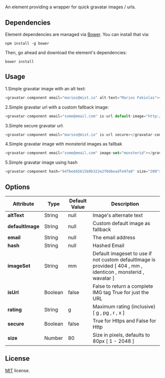 # <gravatar-component>

An element providing a wrapper for quick gravatar images / urls.

## Dependencies

Element dependencies are managed via [Bower](http://bower.io/). You can
install that via:

    npm install -g bower

Then, go ahead and download the element's dependencies:

    bower install

## Usage

1.Simple gravatar image with an alt text:

```javascript
<gravatar-component email="marios@mist.io" alt-text="Marios Fakiolas"></gravatar-component>
```

2.Simple gravatar url with a custom fallback image:

```javascript
<gravatar-component email="some@email.com" is-url default-image="http://webcomponents.org/img/icon-customelementsio.png" alt-text="Marios Fakiolas"></gravatar-component>
```

3.Simple secure gravatar url:

```javascript
<gravatar-component email="marios@mist.io" is-url secure></gravatar-component>
```

4.Simple gravatar image with monsterid images as fallbak

```javascript
<gravatar-component email="some@email.com" image-set="monsterid"></gravatar-component>
```

5.Simple gravatar image using hash

```javascript
<gravatar-component hash="64fbed45615b9b322e2f0dbeadfe97a9" size="200"></gravatar-component>
```

## Options

| Attribute | Type | Default Value | Description |
| --- | --- | --- | --- |
| **altText** | String | null | Image's alternate text |
| **defaultImage** | String | null | Custom default image as fallback |
| **email** | String | null | The email address |
| **hash** | String | null | Hashed Email |
| **imageSet** | String | mm | Default imageset to use if not custom defaultImage is provided [ 404 , mm , identicon , monsterid , wavatar ] |
| **isUrl** | Boolean | false | False to return a complete IMG tag True for just the URL |
| **rating** | String | g | Maximum rating (inclusive) [ g , pg , r , x ] |
| **secure** | Boolean | false | True for Https and False for Http |
| **size** | Number | 80 | Size in pixels, defaults to 80px [ 1 - 2048 ] |

## License

[MIT](http://opensource.org/licenses/MIT) license.
